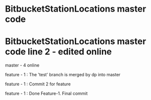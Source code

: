 # BitbucketStationLocations master code
# BitbucketStationLocations master code line 2 - edited online
master - 4 online

feature - 1 : The 'test' branch is merged by dp into master

feature - 1 : Commit 2 for feature

feature - 1 : Done Feature-1. Final commit
